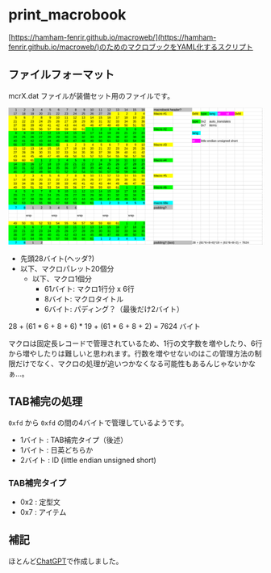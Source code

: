 # print\_macrobook

[https://hamham-fenrir.github.io/macroweb/](https://hamham-fenrir.github.io/macroweb/)のためのマクロブックをYAML化するスクリプト

## ファイルフォーマット

mcrX.dat ファイルが装備セット用のファイルです。

![](_images/mcrX_dat.png)

* 先頭28バイト(ヘッダ?)
* 以下、マクロパレット20個分
    * 以下、マクロ1個分
        * 61バイト: マクロ1行分 x 6行
        * 8バイト: マクロタイトル
        * 6バイト: パディング？（最後だけ2バイト）

28 + (61 * 6 + 8 + 6) * 19 +  (61 * 6 + 8 + 2) = 7624 バイト

マクロは固定長レコードで管理されているため、1行の文字数を増やしたり、6行から増やしたりは難しいと思われます。行数を増やせないのはこの管理方法の制限だけでなく、マクロの処理が追いつかなくなる可能性もあるんじゃないかなぁ…。

## TAB補完の処理

`0xfd` から `0xfd` の間の4バイトで管理しているようです。

* 1バイト : TAB補完タイプ（後述）
* 1バイト : 日英どちらか
* 2バイト : ID (little endian unsigned short)

### TAB補完タイプ

* 0x2 : 定型文
* 0x7 : アイテム

## 補記

ほとんど[ChatGPT](https://chatgpt.com/)で作成しました。
